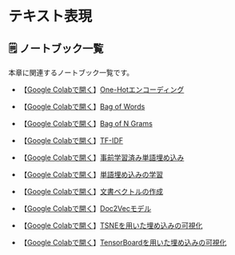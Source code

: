 
# テキスト表現

## 🗒️ ノートブック一覧

本章に関連するノートブック一覧です。

- 【[Google Colabで開く](https://colab.research.google.com/drive/11FM-lpH-1K1Mv7GzpLf5auQB-iXHnhIM?usp=sharing)】[One-Hotエンコーディング](./01_OneHotEncoding.ipynb)

- 【[Google Colabで開く](https://colab.research.google.com/drive/1mqo-7WTUrwfDsAW7nOB55TTy80Ha_cq3?usp=sharing)】[Bag of Words](./02_Bag_of_Words.ipynb)

- 【[Google Colabで開く](https://colab.research.google.com/drive/180GvOvXPa3pWzTvE2xmokecOVQ7Dt2qe?usp=sharing)】[Bag of N Grams](./03_Bag_of_N_Grams.ipynb)

- 【[Google Colabで開く](https://colab.research.google.com/drive/1-3yEfWWcJzJNRqwT2_29SUYqC2k3BK21?usp=sharing)】[TF-IDF](./04_TF_IDF.ipynb)

- 【[Google Colabで開く](https://colab.research.google.com/drive/1hKg6rLnzRDjJsReNkGQbXUsI54PvRZoK?usp=sharing)】[事前学習済み単語埋め込み](./05_Pre_Trained_Word_Embeddings.ipynb)

- 【[Google Colabで開く](https://colab.research.google.com/drive/1h6N04B-iR3gz-1DY4uu0c_c5QR6ISDLd?usp=sharing)】[単語埋め込みの学習](./06_Training_embeddings_using_gensim.ipynb)

- 【[Google Colabで開く](https://colab.research.google.com/drive/18oHitw1OcFYrYuSMrf47nAm9DaXX4VEj?usp=sharing)】[文書ベクトルの作成](./07_DocVectors_using_averaging_Via_spacy.ipynb)

- 【[Google Colabで開く](https://colab.research.google.com/drive/1YAWzI1Lz9Rih7ISNh1kRKL8SM8o0B3aW?usp=sharing)】[Doc2Vecモデル](./08_Training_Dov2Vec_using_Gensim.ipynb)

- 【[Google Colabで開く](https://colab.research.google.com/drive/1SuGSWPNwSSge06xRkewsGIZeH0vMBjpA?usp=sharing)】[TSNEを用いた埋め込みの可視化](./09_Visualizing_Embeddings_Using_TSNE.ipynb)

- 【[Google Colabで開く](https://colab.research.google.com/drive/1pg8DoEAyhsNGc03_faDMV2nUIVKgEC-3?usp=sharing)】[TensorBoardを用いた埋め込みの可視化](./10_Visualizing_Embeddings_using_Tensorboard.ipynb)
